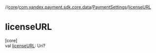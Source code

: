 //[core](../../../index.md)/[com.yandex.payment.sdk.core.data](../index.md)/[PaymentSettings](index.md)/[licenseURL](license-u-r-l.md)

# licenseURL

[core]\
val [licenseURL](license-u-r-l.md): Uri?
